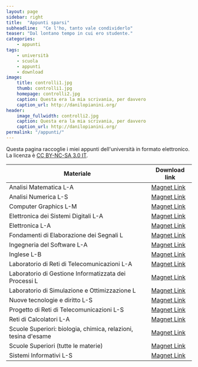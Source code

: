 ```yaml
---
layout: page
sidebar: right
title:  "Appunti sparsi"
subheadline:  "Ce l'ho, tanto vale condividerlo"
teaser: "Dal lontano tempo in cui ero studente."
categories:
    - appunti
tags:
    - università
    - scuola
    - appunti
    - download
image:
    title: controlli1.jpg
    thumb: controlli1.jpg
    homepage: controlli2.jpg
    caption: Questa era la mia scrivania, per davvero
    caption_url: http://danilopianini.org/
header:
    image_fullwidth: controlli2.jpg
    caption: Questa era la mia scrivania, per davvero
    caption_url: http://danilopianini.org/
permalink: "/appunti/"
---
```


Questa pagina raccoglie i miei appunti dell'università in formato elettronico. La licenza è [CC BY-NC-SA 3.0 IT](https://creativecommons.org/licenses/by-nc-sa/3.0/it/).

| Materiale | Download link |
| --- | --- |
| Analisi Matematica L-A | [Magnet Link](magnet:?xt=urn:btih:1159d51adfa59b7a7770d4d6383653eb8f925ec5&dn=Analisi%20Matematica%20L-A&tr=udp%3a%2f%2ftracker.openbittorrent.com%3a80&tr=udp%3a%2f%2ftracker.btzoo.eu%3a80%2fannounce&tr=udp%3a%2f%2ftracker.publicbt.com%3a80&tr=http%3a%2f%2fannounce.torrentsmd.com%3a8080%2fannounce.php&tr=http%3a%2f%2fannounce.torrentsmd.com%3a6969%2fannounce&tr=udp%3a%2f%2ftracker.istole.it%3a80&tr=http%3a%2f%2fbt.careland.com.cn%3a6969%2fannounce&tr=http%3a%2f%2fopensharing.org%3a2710%2fannounce&tr=http%3a%2f%2fbttrack.9you.com%2fannounce&tr=udp%3a%2f%2fopen.demonii.com%3a1337%2fannounce&tr=http%3a%2f%2fi.bandito.org%2fannounce) |
| Analisi Numerica L-S | [Magnet Link](magnet:?xt=urn:btih:697f382f69fd3c436eef164c561c8ee8cf99520c&dn=analisi%20numerica%20l-s.tar.gz&tr=udp%3a%2f%2ftracker.openbittorrent.com%3a80&tr=udp%3a%2f%2fopen.demonii.com%3a1337%2fannounce&tr=udp%3a%2f%2ftracker.btzoo.eu%3a80%2fannounce&tr=http%3a%2f%2fannounce.torrentsmd.com%3a8080%2fannounce.php&tr=udp%3a%2f%2ftracker.publicbt.com%3a80&tr=udp%3a%2f%2ftracker.istole.it%3a80&tr=http%3a%2f%2fannounce.torrentsmd.com%3a6969%2fannounce&tr=http%3a%2f%2fopensharing.org%3a2710%2fannounce&tr=http%3a%2f%2fbttrack.9you.com%2fannounce&tr=http%3a%2f%2fbt.careland.com.cn%3a6969%2fannounce&tr=http%3a%2f%2fi.bandito.org%2fannounce) |
| Computer Graphics L-M | [Magnet Link](magnet:?xt=urn:btih:69956f71c1e7e528f5bec45d440f184353c1516b&dn=cgesercitazioni.tar.gz&tr=udp%3a%2f%2ftracker.openbittorrent.com%3a80&tr=udp%3a%2f%2fopen.demonii.com%3a1337%2fannounce&tr=http%3a%2f%2fi.bandito.org%2fannounce&tr=http%3a%2f%2fbt.careland.com.cn%3a6969%2fannounce&tr=udp%3a%2f%2ftracker.btzoo.eu%3a80%2fannounce&tr=udp%3a%2f%2ftracker.istole.it%3a80&tr=http%3a%2f%2fopensharing.org%3a2710%2fannounce&tr=http%3a%2f%2fbttrack.9you.com%2fannounce&tr=udp%3a%2f%2ftracker.publicbt.com%3a80&tr=http%3a%2f%2fannounce.torrentsmd.com%3a8080%2fannounce.php&tr=http%3a%2f%2fannounce.torrentsmd.com%3a6969%2fannounce) |
| Elettronica dei Sistemi Digitali L-A | [Magnet Link](magnet:?xt=urn:btih:35a4cae7da519a83b244e918072ebe2380f0bddd&dn=Elettronica%20dei%20Sistemi%20Digitali%20L-A&tr=udp%3a%2f%2ftracker.openbittorrent.com%3a80&tr=udp%3a%2f%2fopen.demonii.com%3a1337%2fannounce&tr=udp%3a%2f%2ftracker.btzoo.eu%3a80%2fannounce&tr=http%3a%2f%2fannounce.torrentsmd.com%3a8080%2fannounce.php&tr=udp%3a%2f%2ftracker.istole.it%3a80&tr=http%3a%2f%2fbt.careland.com.cn%3a6969%2fannounce&tr=udp%3a%2f%2ftracker.publicbt.com%3a80&tr=http%3a%2f%2fannounce.torrentsmd.com%3a6969%2fannounce&tr=http%3a%2f%2fopensharing.org%3a2710%2fannounce&tr=http%3a%2f%2fbttrack.9you.com%2fannounce&tr=http%3a%2f%2fi.bandito.org%2fannounce) |
| Elettronica L-A | [Magnet Link](magnet:?xt=urn:btih:764fc931d0875191183c3a0cc153bf130bfc5330&dn=formulario.pdf&tr=udp%3a%2f%2ftracker.openbittorrent.com%3a80&tr=http%3a%2f%2fi.bandito.org%2fannounce&tr=http%3a%2f%2fbt.careland.com.cn%3a6969%2fannounce&tr=udp%3a%2f%2ftracker.btzoo.eu%3a80%2fannounce&tr=udp%3a%2f%2ftracker.publicbt.com%3a80&tr=http%3a%2f%2fannounce.torrentsmd.com%3a8080%2fannounce.php&tr=udp%3a%2f%2ftracker.istole.it%3a80&tr=http%3a%2f%2fannounce.torrentsmd.com%3a6969%2fannounce&tr=http%3a%2f%2fopensharing.org%3a2710%2fannounce&tr=http%3a%2f%2fbttrack.9you.com%2fannounce&tr=udp%3a%2f%2fopen.demonii.com%3a1337%2fannounce) |
| Fondamenti di Elaborazione dei Segnali L | [Magnet Link](magnet:?xt=urn:btih:90308c3f07c840b55becd9c46f95d9be650e6e86&dn=TSformulario.pdf&tr=udp%3a%2f%2ftracker.openbittorrent.com%3a80&tr=udp%3a%2f%2fopen.demonii.com%3a1337%2fannounce&tr=http%3a%2f%2fi.bandito.org%2fannounce&tr=udp%3a%2f%2ftracker.btzoo.eu%3a80%2fannounce&tr=udp%3a%2f%2ftracker.istole.it%3a80&tr=http%3a%2f%2fannounce.torrentsmd.com%3a8080%2fannounce.php&tr=http%3a%2f%2fannounce.torrentsmd.com%3a6969%2fannounce&tr=http%3a%2f%2fopensharing.org%3a2710%2fannounce&tr=udp%3a%2f%2ftracker.publicbt.com%3a80&tr=http%3a%2f%2fbttrack.9you.com%2fannounce&tr=http%3a%2f%2fbt.careland.com.cn%3a6969%2fannounce) |
| Ingegneria del Software L-A | [Magnet Link](magnet:?xt=urn:btih:6755683e4a68115e9e52fb6fc8efc249298ada84&dn=AXE%20-%20Arithmetic%20eXpression%20Evaluator.tar.gz&tr=udp%3a%2f%2ftracker.openbittorrent.com%3a80&tr=udp%3a%2f%2ftracker.btzoo.eu%3a80%2fannounce&tr=udp%3a%2f%2fopen.demonii.com%3a1337%2fannounce&tr=http%3a%2f%2fannounce.torrentsmd.com%3a6969%2fannounce&tr=udp%3a%2f%2ftracker.istole.it%3a80&tr=http%3a%2f%2fopensharing.org%3a2710%2fannounce&tr=http%3a%2f%2fannounce.torrentsmd.com%3a8080%2fannounce.php&tr=udp%3a%2f%2ftracker.publicbt.com%3a80&tr=http%3a%2f%2fbt.careland.com.cn%3a6969%2fannounce&tr=http%3a%2f%2fbttrack.9you.com%2fannounce&tr=http%3a%2f%2fi.bandito.org%2fannounce) |
| Inglese L-B | [Magnet Link](magnet:?xt=urn:btih:7ed1095f4de6409ceddc9853d7fa85694edac462&dn=IngleseL-B.pdf&tr=udp%3a%2f%2ftracker.openbittorrent.com%3a80&tr=http%3a%2f%2fannounce.torrentsmd.com%3a8080%2fannounce.php&tr=http%3a%2f%2fannounce.torrentsmd.com%3a6969%2fannounce&tr=udp%3a%2f%2ftracker.publicbt.com%3a80&tr=http%3a%2f%2fopensharing.org%3a2710%2fannounce&tr=http%3a%2f%2fbt.careland.com.cn%3a6969%2fannounce&tr=udp%3a%2f%2ftracker.istole.it%3a80&tr=http%3a%2f%2fi.bandito.org%2fannounce&tr=http%3a%2f%2fbttrack.9you.com%2fannounce&tr=udp%3a%2f%2ftracker.btzoo.eu%3a80%2fannounce&tr=udp%3a%2f%2fopen.demonii.com%3a1337%2fannounce) |
| Laboratorio di Reti di Telecomunicazioni L-A | [Magnet Link](magnet:?xt=urn:btih:82c1173b98d4077cb247bb9140b317b1735d51c8&dn=Laboratorio%20di%20Reti%20di%20Telecomunicazioni%20L-A&tr=udp%3a%2f%2ftracker.openbittorrent.com%3a80&tr=udp%3a%2f%2ftracker.btzoo.eu%3a80%2fannounce&tr=udp%3a%2f%2fopen.demonii.com%3a1337%2fannounce&tr=http%3a%2f%2fi.bandito.org%2fannounce&tr=udp%3a%2f%2ftracker.publicbt.com%3a80&tr=http%3a%2f%2fannounce.torrentsmd.com%3a8080%2fannounce.php&tr=udp%3a%2f%2ftracker.istole.it%3a80&tr=http%3a%2f%2fopensharing.org%3a2710%2fannounce&tr=http%3a%2f%2fbt.careland.com.cn%3a6969%2fannounce&tr=http%3a%2f%2fbttrack.9you.com%2fannounce&tr=http%3a%2f%2fannounce.torrentsmd.com%3a6969%2fannounce)
| Laboratorio di Gestione Informatizzata dei Processi L | [Magnet Link](magnet:?xt=urn:btih:9bc3ba9d254a7d932b731907d88101ca0a84f961&dn=progetto.tar.gz&tr=udp%3a%2f%2fopen.demonii.com%3a1337%2fannounce&tr=udp%3a%2f%2ftracker.openbittorrent.com%3a80&tr=udp%3a%2f%2ftracker.btzoo.eu%3a80%2fannounce&tr=http%3a%2f%2fannounce.torrentsmd.com%3a8080%2fannounce.php&tr=http%3a%2f%2fbttrack.9you.com%2fannounce&tr=http%3a%2f%2fbt.careland.com.cn%3a6969%2fannounce&tr=http%3a%2f%2fannounce.torrentsmd.com%3a6969%2fannounce&tr=udp%3a%2f%2ftracker.istole.it%3a80&tr=udp%3a%2f%2ftracker.publicbt.com%3a80&tr=http%3a%2f%2fopensharing.org%3a2710%2fannounce&tr=http%3a%2f%2fi.bandito.org%2fannounce) |
| Laboratorio di Simulazione e Ottimizzazione L | [Magnet Link](magnet:?xt=urn:btih:404c5935a861ad2b344a700d73403f5df2d748d7&dn=Laboratorio%20di%20Simulazione%20e%20Ottimizzazione%20L&tr=udp%3a%2f%2ftracker.openbittorrent.com%3a80&tr=http%3a%2f%2fi.bandito.org%2fannounce&tr=udp%3a%2f%2ftracker.btzoo.eu%3a80%2fannounce&tr=udp%3a%2f%2fopen.demonii.com%3a1337%2fannounce&tr=udp%3a%2f%2ftracker.istole.it%3a80&tr=http%3a%2f%2fannounce.torrentsmd.com%3a8080%2fannounce.php&tr=udp%3a%2f%2ftracker.publicbt.com%3a80&tr=http%3a%2f%2fannounce.torrentsmd.com%3a6969%2fannounce&tr=http%3a%2f%2fbt.careland.com.cn%3a6969%2fannounce&tr=http%3a%2f%2fopensharing.org%3a2710%2fannounce&tr=http%3a%2f%2fbttrack.9you.com%2fannounce) |
| Nuove tecnologie e diritto L-S | [Magnet Link](magnet:?xt=urn:btih:f260c07f57494909d2c914938c0c9615188081a3&dn=riassunto_diritto.pdf&tr=udp%3a%2f%2ftracker.openbittorrent.com%3a80&tr=udp%3a%2f%2ftracker.btzoo.eu%3a80%2fannounce&tr=http%3a%2f%2fannounce.torrentsmd.com%3a6969%2fannounce&tr=udp%3a%2f%2ftracker.istole.it%3a80&tr=http%3a%2f%2fopensharing.org%3a2710%2fannounce&tr=udp%3a%2f%2ftracker.publicbt.com%3a80&tr=http%3a%2f%2fannounce.torrentsmd.com%3a8080%2fannounce.php&tr=http%3a%2f%2fbt.careland.com.cn%3a6969%2fannounce&tr=http%3a%2f%2fbttrack.9you.com%2fannounce&tr=http%3a%2f%2fi.bandito.org%2fannounce&tr=udp%3a%2f%2fopen.demonii.com%3a1337%2fannounce) |
| Progetto di Reti di Telecomunicazioni L-S | [Magnet Link](magnet:?xt=urn:btih:7ece9fb3ccb4f99eaae2107b46785ef363cdcfde&dn=Progetto%20di%20Reti%20di%20Telecomunicazioni%20L-S&tr=udp%3a%2f%2fopen.demonii.com%3a1337%2fannounce&tr=udp%3a%2f%2ftracker.openbittorrent.com%3a80&tr=http%3a%2f%2fi.bandito.org%2fannounce&tr=http%3a%2f%2fbt.careland.com.cn%3a6969%2fannounce&tr=udp%3a%2f%2ftracker.publicbt.com%3a80&tr=http%3a%2f%2fopensharing.org%3a2710%2fannounce&tr=http%3a%2f%2fbttrack.9you.com%2fannounce&tr=udp%3a%2f%2ftracker.btzoo.eu%3a80%2fannounce&tr=udp%3a%2f%2ftracker.istole.it%3a80&tr=http%3a%2f%2fannounce.torrentsmd.com%3a8080%2fannounce.php&tr=http%3a%2f%2fannounce.torrentsmd.com%3a6969%2fannounce) |
| Reti di Calcolatori L-A | [Magnet Link](magnet:?xt=urn:btih:5944414f76ecb645b2af45fd4c599cd5793c258a&dn=Reti%20di%20Calcolatori%20L-A&tr=udp%3a%2f%2ftracker.openbittorrent.com%3a80&tr=udp%3a%2f%2fopen.demonii.com%3a1337%2fannounce&tr=udp%3a%2f%2ftracker.istole.it%3a80&tr=http%3a%2f%2fannounce.torrentsmd.com%3a8080%2fannounce.php&tr=http%3a%2f%2fopensharing.org%3a2710%2fannounce&tr=http%3a%2f%2fbttrack.9you.com%2fannounce&tr=http%3a%2f%2fbt.careland.com.cn%3a6969%2fannounce&tr=udp%3a%2f%2ftracker.publicbt.com%3a80&tr=http%3a%2f%2fannounce.torrentsmd.com%3a6969%2fannounce&tr=http%3a%2f%2fi.bandito.org%2fannounce&tr=udp%3a%2f%2ftracker.btzoo.eu%3a80%2fannounce) |
| Scuole Superiori: biologia, chimica, relazioni, tesina d'esame | [Magnet Link](magnet:?xt=urn:btih:d010dc30de15055f02d6786ee8619cdf0f05580b&dn=Relazioni%20scuole%20superiori&tr=udp%3a%2f%2ftracker.openbittorrent.com%3a80&tr=udp%3a%2f%2ftracker.btzoo.eu%3a80%2fannounce&tr=udp%3a%2f%2fopen.demonii.com%3a1337%2fannounce&tr=http%3a%2f%2fi.bandito.org%2fannounce&tr=http%3a%2f%2fannounce.torrentsmd.com%3a6969%2fannounce&tr=http%3a%2f%2fopensharing.org%3a2710%2fannounce&tr=udp%3a%2f%2ftracker.istole.it%3a80&tr=http%3a%2f%2fannounce.torrentsmd.com%3a8080%2fannounce.php&tr=udp%3a%2f%2ftracker.publicbt.com%3a80&tr=http%3a%2f%2fbttrack.9you.com%2fannounce&tr=http%3a%2f%2fbt.careland.com.cn%3a6969%2fannounce) |
| Scuole Superiori (tutte le materie) | [Magnet Link](magnet:?xt=urn:btih:4cbcd2da7aabdc53414ea8e13f4a8069bcb0ebee&dn=Appunti%20Scuole%20Superiori&tr=udp%3a%2f%2ftracker.openbittorrent.com%3a80&tr=http%3a%2f%2fi.bandito.org%2fannounce&tr=udp%3a%2f%2ftracker.btzoo.eu%3a80%2fannounce&tr=udp%3a%2f%2ftracker.istole.it%3a80&tr=http%3a%2f%2fannounce.torrentsmd.com%3a8080%2fannounce.php&tr=http%3a%2f%2fopensharing.org%3a2710%2fannounce&tr=udp%3a%2f%2ftracker.publicbt.com%3a80&tr=http%3a%2f%2fannounce.torrentsmd.com%3a6969%2fannounce&tr=http%3a%2f%2fbt.careland.com.cn%3a6969%2fannounce&tr=http%3a%2f%2fbttrack.9you.com%2fannounce&tr=udp%3a%2f%2fopen.demonii.com%3a1337%2fannounce) |
| Sistemi Informativi L-S | [Magnet Link](magnet:?xt=urn:btih:43e53c6893e5cb541f70a0cb4fdf5ef8cd16d228&dn=Sistemi%20Informativi%20L-S&tr=udp%3a%2f%2ftracker.btzoo.eu%3a80%2fannounce&tr=http%3a%2f%2fbttrack.9you.com%2fannounce&tr=udp%3a%2f%2ftracker.publicbt.com%3a80&tr=udp%3a%2f%2ftracker.istole.it%3a80&tr=http%3a%2f%2fopensharing.org%3a2710%2fannounce&tr=http%3a%2f%2fannounce.torrentsmd.com%3a8080%2fannounce.php&tr=udp%3a%2f%2fopen.demonii.com%3a1337%2fannounce&tr=http%3a%2f%2fbt.careland.com.cn%3a6969%2fannounce&tr=http%3a%2f%2fi.bandito.org%2fannounce&tr=udp%3a%2f%2ftracker.openbittorrent.com%3a80&tr=http%3a%2f%2fannounce.torrentsmd.com%3a6969%2fannounce) |
